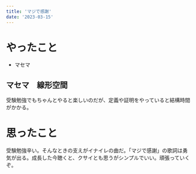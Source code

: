 ```yaml
---
title: 'マジで感謝'
date: '2023-03-15'
---
```


# やったこと

- マセマ

## マセマ　線形空間


受験勉強でもちゃんとやると楽しいのだが、定義や証明をやっていると結構時間がかかる。


# 思ったこと


受験勉強辛い。そんなときの支えがイナイレの曲だ。「マジで感謝」の歌詞は勇気が出る。成長した今聴くと、クサイとも思うがシンプルでいい。頑張っていくぞ。

